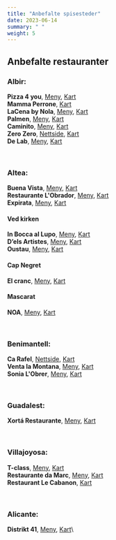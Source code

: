 ```yaml
---
title: "Anbefalte spisesteder"
date: 2023-06-14
summary: " "
weight: 5
---
```


## Anbefalte restauranter

### Albir:

**Pizza 4 you**, [Meny](https://pizza4u.es/en/menu/), [Kart](https://goo.gl/maps/rmptJrDYUtaAAiM19)\
**Mamma Perrone**, [Kart](https://goo.gl/maps/fevpZyJnGcVq2YxFA)\
**LaCena by Nola**, [Meny](https://lacenabynola.com/#menu), [Kart](https://goo.gl/maps/gb5rdCiX8P5jRX8z8)\
**Palmen**, [Meny](https://www.palmenrestaurant.com/#section-menu), [Kart](https://goo.gl/maps/ifChBWhYq5GE94nn7)\
**Caminito**, [Meny](https://caminitoargentiniangrillinglish.blogspot.com/2019/03/menu.html), [Kart](https://goo.gl/maps/UnHiSTBdQvfDhAu86)\
**Zero Zero**, [Nettside](https://zerozeroaltea.com/), [Kart](https://goo.gl/maps/LqhNjAzy4iprq1rp9)\
**De Lab**, [Meny](https://buonmenu.com/delab), [Kart](https://goo.gl/maps/8y5cX3FuagXvyXNHA)

&nbsp;

### Altea:

**Buena Vista**, [Meny](https://www.thefork.es/restaurante/buena-vista-food-and-drinks-r712309/menu#booking=), [Kart](https://goo.gl/maps/353TqV5j2n4LVNCP6)\
**Restaurante L'Obrador**, [Meny](https://www.restaurantelobrador.com/Carta-de-Platos/), [Kart](https://goo.gl/maps/v9gLzTiRDFVR3uFd8)\
**Expirata**, [Meny](http://xefpirata.es/en/menu/), [Kart](https://goo.gl/maps/2t1ZZVVUJXHaMsMD8)

#### Ved kirken

**In Bocca al Lupo**, [Meny](https://inboccaallupoalicante.es/altea/), [Kart](https://goo.gl/maps/7oipk72CiUUaqhai7)\
**D’els Artistes**, [Meny](http://losartistasrestaurante.com/en/the-menu), [Kart](https://goo.gl/maps/gB7g9bj2L95MV2qE7)\
**Oustau**, [Meny](https://www.oustau.es/pages/carta), [Kart](https://goo.gl/maps/yoTT7VMdQY75VYcB6)

#### Cap Negret

**El cranc**, [Meny](https://www.elcranc.com/menu), [Kart](https://goo.gl/maps/fibKvzR2ZozDs3Tw8)

#### Mascarat

**NOA**, [Meny](http://noalounge.es/our-menu/), [Kart](https://goo.gl/maps/537vCB3yFEZhuAgk7)

&nbsp;

### Benimantell:

**Ca Rafel**, [Nettside](https://mesoncarafelbenimantell.eatbu.com/?lang=en), [Kart](https://goo.gl/maps/AuwWGfSsb1XKXjPr6)\
**Venta la Montana**, [Meny](https://ventalamuntanya.negocio.site/), [Kart](https://goo.gl/maps/o1WQbrJzaR8XGvzeA)\
**Sonia L'Obrer**, [Meny](https://sonialobrer.eatbu.com/?lang=en#menu), [Kart](https://goo.gl/maps/j5Zus2QuwKtceyYW6)

&nbsp;

### Guadalest:

**Xortá Restaurante**, [Meny](https://www.instagram.com/stories/highlights/18182155831080911/), [Kart](https://goo.gl/maps/jY9w54ZDg1SC38Zv8)

&nbsp;

### Villajoyosa:

**T-class**, [Meny](https://www.tclass.es/en/menu/), [Kart](https://goo.gl/maps/P5m53QFn85m8rPjv9)\
**Restaurante da Marc**, [Meny](https://restaurantepizzeriadamarc.com/#men%C3%BA), [Kart](https://goo.gl/maps/oDysLWqUy6eBEcb77)\
**Restaurant Le Cabanon**, [Kart](https://goo.gl/maps/DU9StFKeJoNQ3mbn9)

&nbsp;

### Alicante:

**Distrikt 41**, [Meny](https://distrikt41.es/menu/), [Kart](https://goo.gl/maps/mnuDVgQxRSRsDHny6)\
